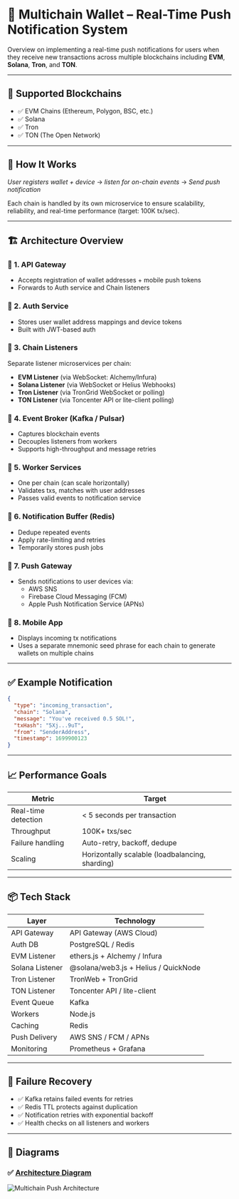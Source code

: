 
# 📲 Multichain Wallet – Real-Time Push Notification System

Overview on implementing a real-time push notifications for users when they receive new transactions across multiple blockchains including **EVM**, **Solana**, **Tron**, and **TON**.

---

## 🚀 Supported Blockchains

- ✅ EVM Chains (Ethereum, Polygon, BSC, etc.)
- ✅ Solana
- ✅ Tron
- ✅ TON (The Open Network)

---

## 🧠 How It Works

*User registers wallet + device* → *listen for on-chain events* → *Send push notification*

Each chain is handled by its own microservice to ensure scalability, reliability, and real-time performance (target: 100K tx/sec).

---

## 🏗️ Architecture Overview

### 🔌 1. **API Gateway**
- Accepts registration of wallet addresses + mobile push tokens
- Forwards to Auth service and Chain listeners

### 🔐 2. **Auth Service**
- Stores user wallet address mappings and device tokens
- Built with JWT-based auth 

### 🔁 3. **Chain Listeners**
Separate listener microservices per chain:
- **EVM Listener** (via WebSocket: Alchemy/Infura)
- **Solana Listener** (via WebSocket or Helius Webhooks)
- **Tron Listener** (via TronGrid WebSocket or polling)
- **TON Listener** (via Toncenter API or lite-client polling)

### 🧵 4. **Event Broker (Kafka / Pulsar)**
- Captures blockchain events
- Decouples listeners from workers
- Supports high-throughput and message retries

### 🧠 5. **Worker Services**
- One per chain (can scale horizontally)
- Validates txs, matches with user addresses
- Passes valid events to notification service

### 🧊 6. **Notification Buffer (Redis)**
- Dedupe repeated events
- Apply rate-limiting and retries
- Temporarily stores push jobs

### 🔔 7. **Push Gateway**
- Sends notifications to user devices via:
  - AWS SNS
  - Firebase Cloud Messaging (FCM)
  - Apple Push Notification Service (APNs)

### 📱 8. **Mobile App**
- Displays incoming tx notifications
- Uses a separate mnemonic seed phrase for each chain to generate wallets on multiple chains

---

## ✅ Example Notification

```json
{
  "type": "incoming_transaction",
  "chain": "Solana",
  "message": "You've received 0.5 SOL!",
  "txHash": "5Xj...9uT",
  "from": "SenderAddress",
  "timestamp": 1699900123
}
```

---

## 📈 Performance Goals

| Metric                     | Target                                          |
|----------------------------|-------------------------------------------------|
| Real-time detection        | < 5 seconds per transaction                     |
| Throughput                 | 100K+ txs/sec                                   |
| Failure handling           | Auto-retry, backoff, dedupe                     |
| Scaling                    | Horizontally scalable (loadbalancing, sharding) |

---

## 📦 Tech Stack

| Layer           | Technology                             |
|-----------------|----------------------------------------|
| API Gateway     | API Gateway (AWS Cloud)                |
| Auth DB         | PostgreSQL / Redis                     |
| EVM Listener    | ethers.js + Alchemy / Infura           |
| Solana Listener | @solana/web3.js + Helius / QuickNode   |
| Tron Listener   | TronWeb + TronGrid                     |
| TON Listener    | Toncenter API / lite-client            |
| Event Queue     | Kafka                                  |
| Workers         | Node.js                                |
| Caching         | Redis                                  |
| Push Delivery   | AWS SNS / FCM / APNs                   |
| Monitoring      | Prometheus + Grafana                   |

---

## 🔁 Failure Recovery

- ✅ Kafka retains failed events for retries
- ✅ Redis TTL protects against duplication
- ✅ Notification retries with exponential backoff
- ✅ Health checks on all listeners and workers

---

## 📄 Diagrams

### ✅ [Architecture Diagram](https://github.com/onchain-txn/assets/blob/main/multichain_push_architecture.png?raw=true)
![Multichain Push Architecture](https://github.com/onchain-txn/assets/blob/main/multichain_push_architecture.png?raw=true)
